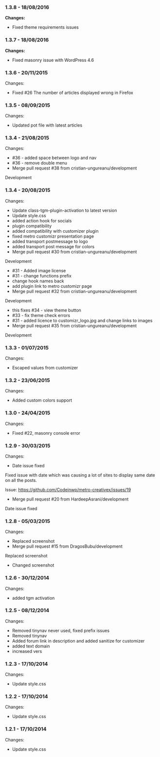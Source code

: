 
### 1.3.8 - 18/08/2016
**Changes:** 
- Fixed theme requirements issues

### 1.3.7 - 18/08/2016
**Changes:** 
- Fixed masonry issue with WordPress 4.6


### 1.3.6 - 20/11/2015

 Changes: 


 * Fixed #26 The number of articles displayed wrong in Firefox


### 1.3.5 - 08/09/2015

 Changes: 


 * Updated pot file with latest articles


### 1.3.4 - 21/08/2015

 Changes: 


 * #36 - added space between logo and nav
 * #36 - remove double menu
 * Merge pull request #38 from cristian-ungureanu/development

Development


### 1.3.4 - 20/08/2015

 Changes: 


 * Update class-tgm-plugin-activation to latest version
 * Update style.css
 * added action hook for socials
 * plugin compatibility
 * added compatibility with customizer plugin
 * fixed metro customizr presentation page
 * added transport postmessage to logo
 * added transport post message for colors
 * Merge pull request #30 from cristian-ungureanu/development

Development
 * #31 - Added image license
 * #31 - change functions prefix
 * change hook names back
 * add plugin link to metro customizr page
 * Merge pull request #32 from cristian-ungureanu/development

Development
 * this fixes #34 - view theme button
 * #33 - fix theme check errors
 * #31 - added licence to customizr_logo.jpg and change links to images
 * Merge pull request #35 from cristian-ungureanu/development

Development


### 1.3.3 - 01/07/2015

 Changes: 


 * Escaped values from customizer


### 1.3.2 - 23/06/2015

 Changes: 


 * Added custom colors support


### 1.3.0 - 24/04/2015

 Changes: 


 * Fixed #22, masonry console error


### 1.2.9 - 30/03/2015

 Changes: 


 * Date issue fixed

Fixed issue with date which was causing a lot of sites to display same
date on all the posts.

Issue: https://github.com/Codeinwp/metro-creativex/issues/19
 * Merge pull request #20 from HardeepAsrani/development

Date issue fixed


### 1.2.8 - 05/03/2015

 Changes: 


 * Replaced screenshot
 * Merge pull request #15 from DragosBubu/development

Replaced screenshot
 * Changed screenshot


### 1.2.6 - 30/12/2014

 Changes: 


 * added tgm activation


### 1.2.5 - 08/12/2014

 Changes: 


 * Removed tinynav never used, fixed prefix issues
 * Removed tinynav
 * Added forum link in description and added sanitize for customizer
 * added text domain
 * increased vers


### 1.2.3 - 17/10/2014

 Changes: 


 * Update style.css


### 1.2.2 - 17/10/2014

 Changes: 


 * Update style.css


### 1.2.1 - 17/10/2014

 Changes: 


 * Update style.css
